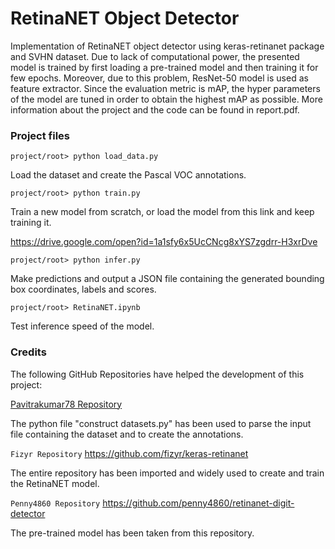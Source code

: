 # RetinaNET Object Detector

Implementation of RetinaNET object detector using keras-retinanet package and SVHN dataset. Due to lack of computational power, the presented model is trained by first loading a pre-trained model and then training it for few epochs. Moreover, due to this problem,
ResNet-50 model is used as feature extractor. Since the evaluation metric is mAP, the hyper parameters of the model are tuned in order to obtain the highest mAP as possible. More information about the project and the code can be found in report.pdf.

### Project files

```project/root> python load_data.py```

Load the dataset and create the Pascal VOC annotations.

```project/root> python train.py```

Train a new model from scratch, or load the model from this link and keep training it.

https://drive.google.com/open?id=1a1sfy6x5UcCNcg8xYS7zgdrr-H3xrDve

```project/root> python infer.py```

Make predictions and output a JSON file containing the generated bounding box coordinates, labels and scores.

```project/root> RetinaNET.ipynb```

Test inference speed of the model.

### Credits

The following GitHub Repositories have helped the development of this project:

[Pavitrakumar78 Repository](https://github.com/pavitrakumar78/Street-View-House-Numbers-SVHN-Detection-and-Classification-using-CNN)

The python file "construct datasets.py" has been used to parse the input file containing the dataset and to create the annotations.

```Fizyr Repository```
https://github.com/fizyr/keras-retinanet

The entire repository has been imported and widely used to create and train the RetinaNET model.

```Penny4860 Repository```
https://github.com/penny4860/retinanet-digit-detector

The pre-trained model has been taken from this repository.
